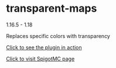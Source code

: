 # transparent-maps

1.16.5 - 1.18

Replaces specific colors with transparency

[Click to see the plugin in action](https://cerus.dev/img/transparent_maps_opt.gif)

[Click to visit SpigotMC page](https://www.spigotmc.org/resources/95492/)
